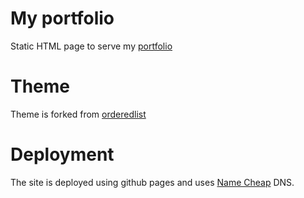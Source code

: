 # My portfolio 
Static HTML page to serve my [portfolio](https://rudreshgp.me)

# Theme
Theme is forked from [orderedlist](https://github.com/orderedlist/minimal)

# Deployment
The site is deployed using github pages and uses [Name Cheap](https://www.namecheap.com/knowledgebase/search?q=rudreshgp) DNS.



